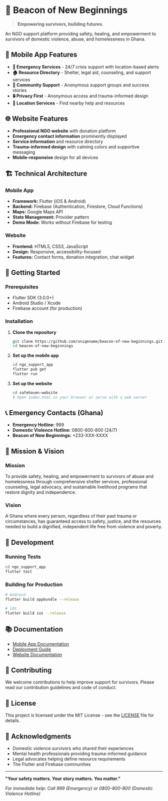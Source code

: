# 🌟 Beacon of New Beginnings

> **Empowering survivors, building futures.**

An NGO support platform providing safety, healing, and empowerment to survivors of domestic violence, abuse, and homelessness in Ghana.

## 📱 Mobile App Features

- **🚨 Emergency Services** - 24/7 crisis support with location-based alerts
- **🏠 Resource Directory** - Shelter, legal aid, counseling, and support services
- **👥 Community Support** - Anonymous support groups and success stories
- **🔒 Privacy First** - Anonymous access and trauma-informed design
- **📍 Location Services** - Find nearby help and resources

## 🌐 Website Features

- **Professional NGO website** with donation platform
- **Emergency contact information** prominently displayed
- **Service information** and resource directory
- **Trauma-informed design** with calming colors and supportive messaging
- **Mobile-responsive** design for all devices

## 🏗️ Technical Architecture

### Mobile App
- **Framework:** Flutter (iOS & Android)
- **Backend:** Firebase (Authentication, Firestore, Cloud Functions)
- **Maps:** Google Maps API
- **State Management:** Provider pattern
- **Demo Mode:** Works without Firebase for testing

### Website
- **Frontend:** HTML5, CSS3, JavaScript
- **Design:** Responsive, accessibility-focused
- **Features:** Contact forms, donation integration, chat widget

## 🚀 Getting Started

### Prerequisites
- Flutter SDK (3.0.0+)
- Android Studio / Xcode
- Firebase account (for production)

### Installation

1. **Clone the repository**
   ```bash
   git clone https://github.com/uniqename/beacon-of-new-beginnings.git
   cd beacon-of-new-beginnings
   ```

2. **Set up the mobile app**
   ```bash
   cd ngo_support_app
   flutter pub get
   flutter run
   ```

3. **Set up the website**
   ```bash
   cd safehaven-website
   # Open index.html in your browser or serve with a web server
   ```

## 📞 Emergency Contacts (Ghana)

- **Emergency Hotline:** 999
- **Domestic Violence Hotline:** 0800-800-800 (24/7)
- **Beacon of New Beginnings:** +233-XXX-XXXX

## 🤝 Mission & Vision

### Mission
To provide safety, healing, and empowerment to survivors of abuse and homelessness through comprehensive shelter services, professional counseling, legal advocacy, and sustainable livelihood programs that restore dignity and independence.

### Vision
A Ghana where every person, regardless of their past trauma or circumstances, has guaranteed access to safety, justice, and the resources needed to build a dignified, independent life free from violence and poverty.

## 🔧 Development

### Running Tests
```bash
cd ngo_support_app
flutter test
```

### Building for Production
```bash
# Android
flutter build appbundle --release

# iOS
flutter build ios --release
```

## 📚 Documentation

- [Mobile App Documentation](ngo_support_app/README.md)
- [Deployment Guide](ngo_support_app/DEPLOYMENT_GUIDE.md)
- [Website Documentation](safehaven-website/README.md)

## 🤝 Contributing

We welcome contributions to help improve support for survivors. Please read our contribution guidelines and code of conduct.

## 📄 License

This project is licensed under the MIT License - see the [LICENSE](LICENSE) file for details.

## 🙏 Acknowledgments

- Domestic violence survivors who shared their experiences
- Mental health professionals providing trauma-informed guidance
- Legal advocates helping define resource requirements
- The Flutter and Firebase communities

---

**"Your safety matters. Your story matters. You matter."**

*For immediate help: Call 999 (Emergency) or 0800-800-800 (Domestic Violence Hotline)*